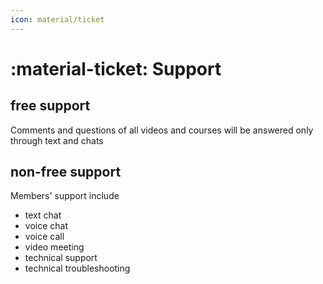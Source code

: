 ```yaml
---
icon: material/ticket
---
```


# :material-ticket: Support

## free support
Comments and questions of all videos and courses will be answered only through 
text and chats

## non-free support
Members' support include

- text chat
- voice chat
- voice call
- video meeting 
- technical support
- technical troubleshooting 
